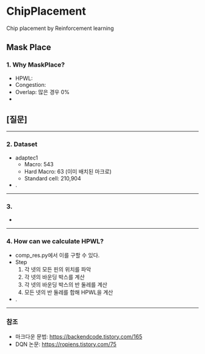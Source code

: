 # ChipPlacement
Chip placement by Reinforcement learning

## Mask Place

### 1. Why MaskPlace?
* HPWL: 
* Congestion: 
* Overlap: 많은 경우 0%
* 

[질문]
- 

---
### 2. Dataset
* adaptec1
  * Macro: 543
  * Hard Macro: 63 (이미 배치된 마크로)
  * Standard cell: 210,904
* .

---
### 3. 
* 

---
### 4. How can we calculate HPWL?
* comp_res.py에서 이를 구할 수 있다.
*  Step
    1. 각 넷의 모든 핀의 위치를 파악
    2. 각 넷의 바운딩 박스를 계산
    3. 각 넷의 바운딩 박스의 반 둘레를 계산
    4. 모든 넷의 반 둘레를 합해 HPWL을 계산
*  .




---
### 참조
* 마크다운 문법: <https://backendcode.tistory.com/165>
* DQN 논문: <https://ropiens.tistory.com/75>
